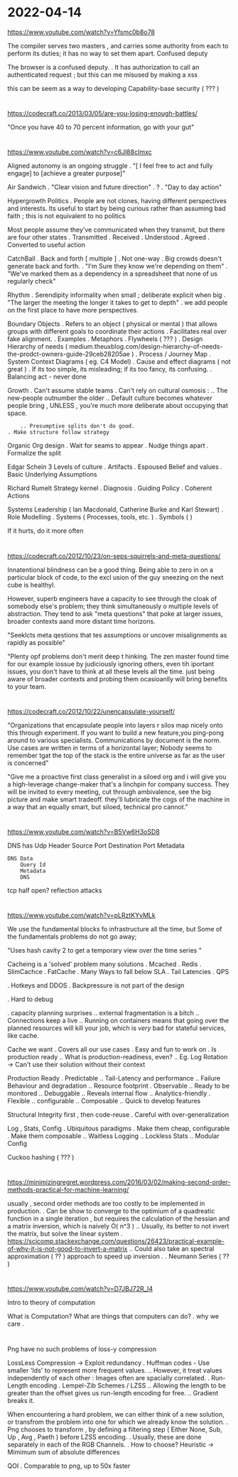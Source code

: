 # 2022-04-14



https://www.youtube.com/watch?v=Yfsmc0b8o78

The compiler serves two masters , and carries some authority from each to perform its duties; it has no way to set them apart. 
    Confused deputy

The browser is a confused deputy. 
    . It  has authorization to call an authenticated request ; but this can me misused by making a xss 

 this can be seem as a way to developing Capability-base security ( ??? )


#
#


https://codecraft.co/2013/03/05/are-you-losing-enough-battles/

"Once you have 40 to 70 percent information, go with your gut"



# 


https://www.youtube.com/watch?v=c6Jl88cImxc



Aligned autonomy is an ongoing struggle
    . "[ I feel free to act and fully engage] to [achieve a greater purpose]"



Air Sandwich
    . "Clear vision and future direction"
    .     ? 
    . "Day to day action"

Hypergrowth
Politics
    . People are not clones, having different perspectives and interests. Its useful to start by being curious rather than assuming bad faith ; this is not equivalent to no politics

Most people assume they've communicated when they transmit, but there are four other states
    . Transmitted
    . Received
    . Understood
    . Agreed
    . Converted to useful action

CatchBall
    . Back and forth [ multiple ]
    . Not one-way
    . Big crowds doesn't generate back and forth.
        . "I'm Sure they know we're depending on them"
        . "We've marked them as a dependency in a spreadsheet that none of us regularly check"

Rhythm
    . Serendipity informality when small ; deliberate explicit when big 
    . "The larger the meeting the longer it takes to get to depth"
    . we add people on the first place to have more perspectives. 

Boundary Objects 
    . Refers to an object ( physical or mental ) that allows groups with different goals to coordinate their actions
    . Facilitates real over fake alignment.
    . Examples
        . Metaphors
        . Flywheels ( ??? )
        . Design Hierarchy of needs ( medium.theuxblog.com/design-hierarchy-of-needs-the-prodct-owners-guide-29ceb28205ae )
        . Process / Journey Map
        . System Context Diagrams ( eg. C4 Model)
        . Cause and effect diagrams ( not great )
    . If its too simple, its misleading; if its too fancy, its confusing. 
    . Balancing act - never done 

Growth
    . Can't assume stable teams
    . Can't rely on cultural osmosis : 
        .. The new-people outnumber the older
        .. Default culture becomes whatever people bring , UNLESS , you're much more deliberate about occupying that space.
        
        .. Presumptive splits don't do good. 
    . Make structure follow strategy 

Organic Org design
    . Wait for seams to appear
    . Nudge things apart
    . Formalize the split

Edgar Schein 3 Levels of culture
    . Artifacts
    . Espoused Belief and values
    . Basic Underlying Assumptions

Richard Rumelt Strategy kernel
    . Diagnosis
    . Guiding Policy
    . Coherent Actions

Systems Leadership ( Ian Macdonald, Catherine Burke and Karl Stewart)
    . Role Modelling
    . Systems ( Processes, tools, etc. )
    . Symbols ( )


If it hurts, do it more often



# 


https://codecraft.co/2012/10/23/on-seps-squirrels-and-meta-questions/


Innatentional blindness can be a good thing. Being able to zero in on a particular block of code, to the excl usion of the guy sneezing on the next cube is healthyl. 

However, superb engineers have a capacity to see through the cloak of somebody else's problem; they think simultaneously o multiple levels of abstraction. They tend to ask "meta questions" that poke at larger issues, broader contexts aand more distant time horizons. 

"Seeklcts meta qestions that tes assumptions or uncover misalignments as rapidly as possible"


"Plenty opf problems don't merit deep t hinking. The zen master found time for our example iossue by judiciously ignoring others, even tih iportant issues, you don't have to think at all these levels all the time. just being aware of broader contexts and probing them ocasioanlly will bring benefits to your team. 

#

https://codecraft.co/2012/10/22/unencapsulate-yourself/


"Organizations that encapsulate people into layers r silos map nicely onto this through experiment. If you want to build a new feature,you ping-pong around to various specialists. Communications by document is the norm. Use cases are written in terms of a horizontal layer; Nobody seems to remember tgat the top of the stack is the entire universe as far as the user is concerned"

"Give me a proactive first class generalist in a siloed org and i will give you a high-leverage change-maker that's a linchpin for company success. They will be invited to every meeting, cut through ambivalence, see the big picture and make smart tradeoff. they'll lubricate the cogs of the machine in a way that an equally smart, but siloed, technical pro cannot."

# 

https://www.youtube.com/watch?v=B5Vw6H3oSD8


DNS has 
    Udp Header 
        Source Port
        Destination Port
        Metadata
        
    DNS Data
        Query Id
        Metadata
        DNS  

tcp half open?
reflection attacks


#
#

https://www.youtube.com/watch?v=pLRztKYvMLk


We use the fundamental blocks fo infrastructure all the time, but Some of the fundamentals problems do not go away;

"Uses hash cavity 2 to get a temporary view over the time series "

Cacheing is a 'solved' problem
many solutions
    . Mcached
    . Redis
    . SlimCachce
    . FatCache
. Many Ways to fall below SLA
    . Tail Latencies
    . QPS

. Hotkeys and DDOS
    . Backpressure is not part of the design

. Hard to debug
    
.  capacity planning surprises
    .. external fragmentation is a bitch
    .. Connections keep a live
    .. Running on containers means that going over the planned resources will kill your job, which is *very* bad for stateful services, like cache.


Cache we want
    . Covers all our use cases
    . Easy and fun to work on
    . Is production ready
        .. What is production-readiness, even?
        .. Eg. Log Rotation -> Can't use their solution without their context

Production Ready
    . Predictable
        .. Tail-Latency and performance
        .. Failure Behaviour and degradation
        .. Resource footprint
    . Observable
        .. Ready to be monitored
        .. Debuggable
        .. Reveals internal flow
        .. Analytics-friendly
    . Flexible
        .. configurable
        .. Composable
        .. Quick to develop features

Structural Integrity first , then code-reuse
    . Careful with over-generalization

Log , Stats, Config
    . Ubiquitous paradigms
    . Make them cheap, configurable
    . Make them composable
        .. Waitless Logging
        .. Lockless Stats
        .. Modular Config
    

    
 Cuckoo hashing ( ??? )

# 


https://minimizingregret.wordpress.com/2016/03/02/making-second-order-methods-practical-for-machine-learning/

usually , second order methods are too costly to be implemented in production.
    . Can be show to converge to the optimium of a quadreatic function in a single iteration , but requires the calculation of the hessian and a matrix inversion, which is naively O( n^3 ) 
        .. Usually, its better to not invert the matrix, but solve the linear system . https://scicomp.stackexchange.com/questions/26423/practical-example-of-why-it-is-not-good-to-invert-a-matrix
        .. Could also take an spectral approximation ( ?? ) approach to speed up inversion . 
    . Neumann Series ( ?? )

# 



https://www.youtube.com/watch?v=D7JBJ72R_I4

Intro to theory of computation

What is Computation? What are things that computers can do? 
    . 
why we care
    .


#

Png have no such problems of loss-y compression

LossLess Compression -> Exploit redundancy
    . Huffman codes -  Use smaller 'Ids' to represent more frequent values.
        .. However, it treat values independently of each other : Images often are spacially correlated.
    . Run-Length encoding
    . Lempel-Zib Schemes / LZSS 
        .. Allowing the length to be greater than the offset gives us run-length encoding for free. 
        .. Gradient breaks it. 

When encountering a hard problem, we can either think of a new solution, or transfrom the problem into one for which we already know the solution. 
    . Png chooses to  transform , by defining a filtering step ( Either None, Sub, Up , Avg , Paeth ) before LZSS encoding.
    . Usually, these are done separately in each of the RGB Channels.
    . How to choose? Heuristic -> Mimimum sum of absolute differences
    
        

QOI
    . Comparable to png, up to 50x faster
